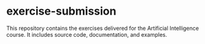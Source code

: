 # exercise-submission
This repository contains the exercises delivered for the Artificial Intelligence course. It includes source code, documentation, and examples.

